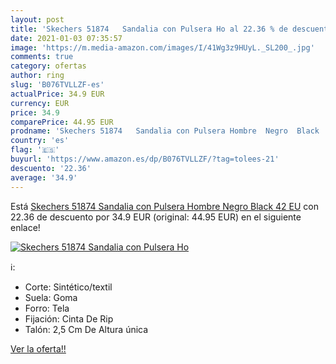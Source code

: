 ```yaml
---
layout: post
title: 'Skechers 51874   Sandalia con Pulsera Ho al 22.36 % de descuento'
date: 2021-01-03 07:35:57
image: 'https://m.media-amazon.com/images/I/41Wg3z9HUyL._SL200_.jpg'
comments: true
category: ofertas
author: ring
slug: 'B076TVLLZF-es'
actualPrice: 34.9 EUR
currency: EUR
price: 34.9
comparePrice: 44.95 EUR
prodname: 'Skechers 51874   Sandalia con Pulsera Hombre  Negro  Black   42 EU'
country: 'es'
flag: '🇪🇸'
buyurl: 'https://www.amazon.es/dp/B076TVLLZF/?tag=tolees-21'
descuento: '22.36'
average: '34.9'
---
```


Está [Skechers 51874   Sandalia con Pulsera Hombre  Negro  Black   42 EU](https://www.amazon.es/dp/B076TVLLZF/?tag=tolees-21) con 22.36 de descuento por 34.9 EUR (original: 44.95 EUR) en el siguiente enlace!

[![Skechers 51874   Sandalia con Pulsera Ho](https://m.media-amazon.com/images/I/41Wg3z9HUyL._SL200_.jpg)](https://www.amazon.es/dp/B076TVLLZF/?tag=tolees-21)

ℹ️:

- Corte: Sintético/textil
- Suela: Goma
- Forro: Tela
- Fijación: Cinta De Rip
- Talón: 2,5 Cm De Altura única

[Ver la oferta!!](https://www.amazon.es/dp/B076TVLLZF/?tag=tolees-21)

